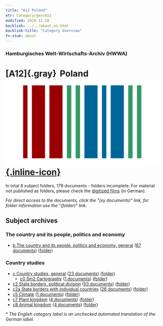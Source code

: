 ```yaml
---
title: "A12 Poland"
etr: category/geo/A12
modified: 2020-12-18
backlink: ../../about.en.html
backlink-title: "Category Overview"
fn-stub: about
---
```


### Hamburgisches Welt-Wirtschafts-Archiv (HWWA)
# [A12]{.gray}&#8201; Poland&#160; [![Wikidata item](/images/Wikidata-logo.svg){.inline-icon}](http://www.wikidata.org/entity/Q36)





In total 8 subject folders, 179 documents - folders incomplete.
For material not published as folders, please check the [digitized films](/film/h1_sh) (in German).

_For direct access to the documents, click the "(xy documents)" link, for folder information use the "(folder)" link._

## Subject archives



### The country and its people, politics and economy

- [b The country and its people, politics and economy, general](../../../subject/about.en.html#b) (<a href="https://dfg-viewer.de/show/?tx_dlf[id]=https://pm20.zbw.eu/mets/sh/1409xx/140962/1441xx/144196/public.mets.en.xml" target="_blank">67 documents</a>) ([folder](http://purl.org/pressemappe20/folder/sh/140962,144196))

### Country studies

- [c Country studies, general](../../../subject/about.en.html#c) (<a href="https://dfg-viewer.de/show/?tx_dlf[id]=https://pm20.zbw.eu/mets/sh/1409xx/140962/1441xx/144199/public.mets.en.xml" target="_blank">23 documents</a>) ([folder](http://purl.org/pressemappe20/folder/sh/140962,144199))
  - [c0 Sm2 Cartography](../../../subject/about.en.html#c0_Sm2) (<a href="https://dfg-viewer.de/show/?tx_dlf[id]=https://pm20.zbw.eu/mets/sh/1409xx/140962/1442xx/144218/public.mets.en.xml" target="_blank">1 documents</a>) ([folder](http://purl.org/pressemappe20/folder/sh/140962,144218))
- [c2 State borders, political division](../../../subject/about.en.html#c2) (<a href="https://dfg-viewer.de/show/?tx_dlf[id]=https://pm20.zbw.eu/mets/sh/1409xx/140962/1442xx/144202/public.mets.en.xml" target="_blank">53 documents</a>) ([folder](http://purl.org/pressemappe20/folder/sh/140962,144202))
- [c2a State borders with individual countries](../../../subject/about.en.html#c2a) (<a href="https://dfg-viewer.de/show/?tx_dlf[id]=https://pm20.zbw.eu/mets/sh/1409xx/140962/1442xx/144203/public.mets.en.xml" target="_blank">26 documents</a>) ([folder](http://purl.org/pressemappe20/folder/sh/140962,144203))
- [c5 Climate](../../../subject/about.en.html#c5) (<a href="https://dfg-viewer.de/show/?tx_dlf[id]=https://pm20.zbw.eu/mets/sh/1409xx/140962/1442xx/144209/public.mets.en.xml" target="_blank">1 documents</a>) ([folder](http://purl.org/pressemappe20/folder/sh/140962,144209))
- [c7 Plant kingdom](../../../subject/about.en.html#c7) (<a href="https://dfg-viewer.de/show/?tx_dlf[id]=https://pm20.zbw.eu/mets/sh/1409xx/140962/1442xx/144211/public.mets.en.xml" target="_blank">4 documents</a>) ([folder](http://purl.org/pressemappe20/folder/sh/140962,144211))
- [c8 Animal kingdom](../../../subject/about.en.html#c8) (<a href="https://dfg-viewer.de/show/?tx_dlf[id]=https://pm20.zbw.eu/mets/sh/1409xx/140962/1442xx/144212/public.mets.en.xml" target="_blank">4 documents</a>) ([folder](http://purl.org/pressemappe20/folder/sh/140962,144212))


_* The English category label is an unchecked automated translation of the German label._

